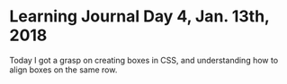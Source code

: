 # Learning Journal Day 4, Jan. 13th, 2018

Today I got a grasp on creating boxes in CSS, and understanding how to align boxes on the same row.